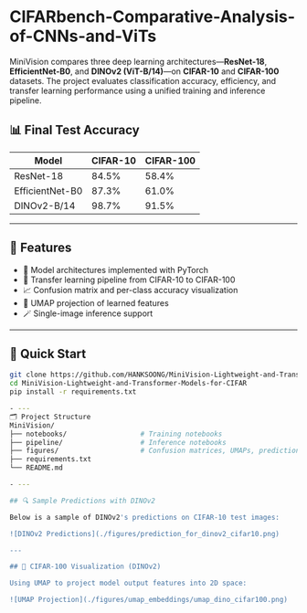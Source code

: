 # CIFARbench-Comparative-Analysis-of-CNNs-and-ViTs

MiniVision compares three deep learning architectures—**ResNet-18**, **EfficientNet-B0**, and **DINOv2 (ViT-B/14)**—on **CIFAR-10** and **CIFAR-100** datasets. The project evaluates classification accuracy, efficiency, and transfer learning performance using a unified training and inference pipeline.

## 📊 Final Test Accuracy

| Model           | CIFAR-10 | CIFAR-100 |
|----------------|----------|-----------|
| ResNet-18      | 84.5%    | 58.4%     |
| EfficientNet-B0| 87.3%    | 61.0%     |
| DINOv2-B/14    | 98.7%    | 91.5%     |

---

## 🔧 Features

- 🧠 Model architectures implemented with PyTorch
- 🔁 Transfer learning pipeline from CIFAR-10 to CIFAR-100
- 📈 Confusion matrix and per-class accuracy visualization
- 🧭 UMAP projection of learned features
- 🪄 Single-image inference support

- ---

## 🚀 Quick Start

```bash
git clone https://github.com/HANKSOONG/MiniVision-Lightweight-and-Transformer-Models-for-CIFAR.git
cd MiniVision-Lightweight-and-Transformer-Models-for-CIFAR
pip install -r requirements.txt

- ---
🗂️ Project Structure
MiniVision/
├── notebooks/                  # Training notebooks
├── pipeline/                   # Inference notebooks
├── figures/                    # Confusion matrices, UMAPs, prediction samples
├── requirements.txt
└── README.md

- ---

## 🔍 Sample Predictions with DINOv2

Below is a sample of DINOv2's predictions on CIFAR-10 test images:

![DINOv2 Predictions](./figures/prediction_for_dinov2_cifar10.png)

---

## 🧬 CIFAR-100 Visualization (DINOv2)

Using UMAP to project model output features into 2D space:

![UMAP Projection](./figures/umap_embeddings/umap_dino_cifar100.png)



